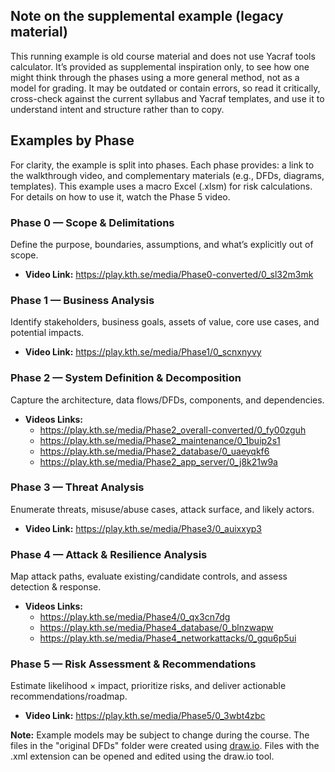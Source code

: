 ## Note on the supplemental example (legacy material)
This running example is old course material and does not use Yacraf tools calculator. It’s provided as supplemental inspiration only, to see how one might think through the phases using a more general method, not as a model for grading. It may be outdated or contain errors, so read it critically, cross-check against the current syllabus and Yacraf templates, and use it to understand intent and structure rather than to copy.


## Examples by Phase

For clarity, the example is split into phases. Each phase provides: a link to the walkthrough video, and complementary materials (e.g., DFDs, diagrams, templates).  This example uses a macro Excel (.xlsm) for risk calculations. For details on how to use it, watch the Phase 5 video.

### Phase 0 — Scope & Delimitations
Define the purpose, boundaries, assumptions, and what’s explicitly out of scope.
- **Video Link:**  https://play.kth.se/media/Phase0-converted/0_sl32m3mk

### Phase 1 — Business Analysis
Identify stakeholders, business goals, assets of value, core use cases, and potential impacts.
- **Video Link:** https://play.kth.se/media/Phase1/0_scnxnyvy

### Phase 2 — System Definition & Decomposition
Capture the architecture, data flows/DFDs, components, and dependencies.
- **Videos Links:** 
    - https://play.kth.se/media/Phase2_overall-converted/0_fy00zguh
    - https://play.kth.se/media/Phase2_maintenance/0_1buip2s1 
    - https://play.kth.se/media/Phase2_database/0_uaeyqkf6 
    - https://play.kth.se/media/Phase2_app_server/0_j8k21w9a 

### Phase 3 — Threat Analysis
Enumerate threats, misuse/abuse cases, attack surface, and likely actors.
- **Video Link:** https://play.kth.se/media/Phase3/0_auixxyp3

### Phase 4 — Attack & Resilience Analysis
Map attack paths, evaluate existing/candidate controls, and assess detection & response.
- **Videos Links:** 
    - https://play.kth.se/media/Phase4/0_qx3cn7dg
    - https://play.kth.se/media/Phase4_database/0_blnzwapw 
    - https://play.kth.se/media/Phase4_networkattacks/0_gqu6p5ui

### Phase 5 — Risk Assessment & Recommendations
Estimate likelihood × impact, prioritize risks, and deliver actionable recommendations/roadmap.
- **Video Link:** https://play.kth.se/media/Phase5/0_3wbt4zbc 

**Note:** Example models may be subject to change during the course. The files in the "original DFDs" folder were created using [draw.io](https://www.draw.io/). Files with the .xml extension can be opened and edited using the draw.io tool. 

